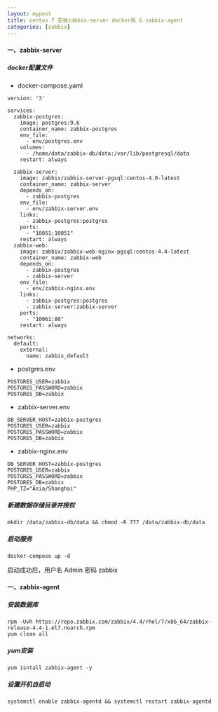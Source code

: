 ```yaml
---
layout: mypost
title: centos 7 安装zabbix-server docker版 & zabbix-agent
categories: [zabbix]
---
```


#### 一、zabbix-server

##### docker配置文件

- docker-compose.yaml

```
version: '3'

services:
  zabbix-postgres:
    image: postgres:9.6
    container_name: zabbix-postgres
    env_file:
      - env/postgres.env
    volumes:
      - /home/data/zabbix-db/data:/var/lib/postgresql/data
    restart: always

  zabbix-server:
    image: zabbix/zabbix-server-pgsql:centos-4.0-latest
    container_name: zabbix-server
    depends_on:
      - zabbix-postgres
    env_file:
      - env/zabbix-server.env
    links:
      - zabbix-postgres:postgres
    ports:
      - "10051:10051"
    restart: always
  zabbix-web:
    image: zabbix/zabbix-web-nginx-pgsql:centos-4.4-latest
    container_name: zabbix-web
    depends_on:
      - zabbix-postgres
      - zabbix-server
    env_file:
      - env/zabbix-nginx.env
    links:
      - zabbix-postgres:postgres
      - zabbix-server:zabbix-server
    ports:
      - "10061:80"
    restart: always

networks:
  default:
    external:
      name: zabbix_default
```

- postgres.env

```
POSTGRES_USER=zabbix
POSTGRES_PASSWORD=zabbix
POSTGRES_DB=zabbix
```

- zabbix-server.env

```
DB_SERVER_HOST=zabbix-postgres
POSTGRES_USER=zabbix
POSTGRES_PASSWORD=zabbix
POSTGRES_DB=zabbix
```

- zabbix-nginx.env

```
DB_SERVER_HOST=zabbix-postgres
POSTGRES_USER=zabbix
POSTGRES_PASSWORD=zabbix
POSTGRES_DB=zabbix
PHP_TZ="Asia/Shanghai"
```

##### 新建数据存储目录并授权

```
mkdir /data/zabbix-db/data && chmod -R 777 /data/zabbix-db/data
```

##### 启动服务

```
docker-compose up -d
```

启动成功后，用户名 Admin 密码 zabbix


#### 一、zabbix-agent

##### 安装数据库

```
rpm -Uvh https://repo.zabbix.com/zabbix/4.4/rhel/7/x86_64/zabbix-release-4.4-1.el7.noarch.rpm
yum clean all
```

##### yum安装

```
yum isntall zabbix-agent -y
```


##### 设置开机自启动

```
systemctl enable zabbix-agentd && systemctl restart zabbix-agentd
```



